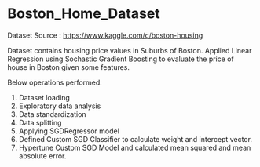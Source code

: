 # Boston_Home_Dataset

Dataset Source : https://www.kaggle.com/c/boston-housing

Dataset contains housing price values in Suburbs of Boston.
Applied Linear Regression using Sochastic Gradient Boosting to evaluate the price of house in Boston given some features.

Below operations performed:

1. Dataset loading
2. Exploratory data analysis
3. Data standardization
4. Data splitting
5. Applying SGDRegressor model
6. Defined Custom SGD Classifier to calculate weight and intercept vector.
7. Hypertune Custom SGD Model and calculated mean squared and mean absolute error. 
